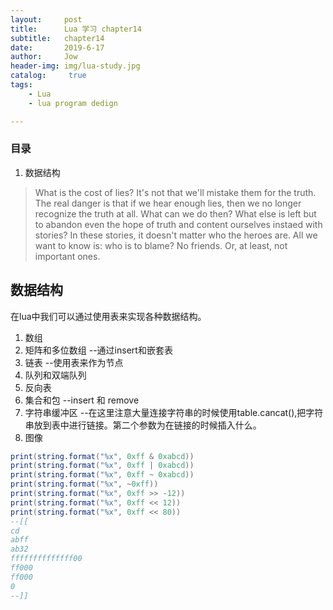 ```yaml
---
layout:     post
title:      Lua 学习 chapter14
subtitle:   chapter14
date:       2019-6-17
author:     Jow
header-img: img/lua-study.jpg
catalog: 	 true 
tags:
    - Lua
    - lua program dedign

---
```


### 目录
1. 数据结构


> What is the cost of lies? It's not that we'll mistake them for the truth. The real danger is that if we hear enough lies, then we no longer recognize the truth at all. What can we do then? What else is left but to abandon even the hope of truth and content ourselves instaed with stories? In these stories, it doesn't matter who the heroes are. All we want to know is: who is to blame? No friends. Or, at least, not important ones.

## 数据结构
在lua中我们可以通过使用表来实现各种数据结构。
1. 数组
2. 矩阵和多位数组 --通过insert和嵌套表
3. 链表 --使用表来作为节点
4. 队列和双端队列
5. 反向表
6. 集合和包  --insert 和 remove
7. 字符串缓冲区 --在这里注意大量连接字符串的时候使用table.cancat(),把字符串放到表中进行链接。第二个参数为在链接的时候插入什么。
8. 图像

```lua
print(string.format("%x", 0xff & 0xabcd))
print(string.format("%x", 0xff | 0xabcd))
print(string.format("%x", 0xff ~ 0xabcd))
print(string.format("%x", ~0xff))
print(string.format("%x", 0xff >> -12))
print(string.format("%x", 0xff << 12))
print(string.format("%x", 0xff << 80))
--[[
cd
abff
ab32
ffffffffffffff00
ff000
ff000
0
--]]

```



